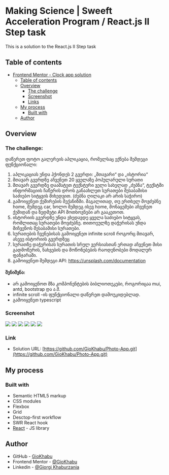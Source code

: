 # Making Science | Sweeft Acceleration Program / React.js II Step task

This is a solution to the React.js II Step task

## Table of contents

- [Frontend Mentor - Clock app solution](#frontend-mentor---clock-app-solution)
  - [Table of contents](#table-of-contents)
  - [Overview](#overview)
    - [The challenge](#the-challenge)
    - [Screenshot](#screenshot)
    - [Links](#links)
  - [My process](#my-process)
    - [Built with](#built-with)
  - [Author](#author)

## Overview

### The challenge:

დაწერეთ ფოტო გალერეის აპლიკაცია, რომელსაც ექნება შემდეგი ფუნქციონალი:
1. აპლიკაციას უნდა ჰქონდეს 2 გვერდი: „მთავარი“ და „ისტორია“
2. მთავარ გვერდზე აჩვენეთ 20 ყველაზე პოპულარული სურათი
3. მთავარ გვერდზე დაამატეთ ტექსტური ველი სახელად „ძებნა“, ტექსტში
ინფორმაციის ჩაწერის დროს განაახლეთ სურათები შესაბამისი საძიებო სიტყვის
მიხედვით. (ძებნა ღილაკი არ არის საჭირო)
4. გამოიყენეთ ქეშირების მექანიზმი. მაგალითად, თუ ერთხელ მოვძებნე home, შემდეგ
car, ხოლო შემდეგ ისევ home, მონაცემები აჩვენეთ ქეშიდან და ზედმეტი API
მოთხოვნები არ გააკეთოთ.
5. ისტორიის გვერდზე უნდა ვხედავდე ყველა საძიებო სიტყვას, რომლითაც სურათები
მოვძებნე. თითოეულზე დაჭერისას უნდა მიჩვენოს შესაბამისი სურათები.
6. სურათების ჩვენებისას გამოიყენეთ infinite scroll როგორც მთავარ, ასევე ისტორიის
გვერდზეც
7. სურათზე დაჭერისას სურათის სრულ ვერსიასთან ერთად აჩვენეთ მისი გადმოწერის,
ნახვების და მოწონებების რაოდენობები მოდალურ ფანჯარაში.
8. გამოიყენეთ შემდეგი API: https://unsplash.com/documentation
#### შენიშვნა:
- არ გამოიყენოთ მზა კომპონენტების ბიბლიოთეკები, როგორიცაა mui, antd, bootstrap და ა.შ.
- infinite scroll -ის ფუნქციონალი დაწერეთ დამოუკიდებლად.
- გამოიყენეთ typescript

### Screenshot

![](./AppPhotos/Home_desctop.PNG)
![](./AppPhotos/modal_desctop.PNG)
![](./AppPhotos/History_desctop.PNG)
![](./AppPhotos/Home_mobile.PNG)
![](./AppPhotos/modal_moblie.PNG)
![](./AppPhotos/History_mobile.PNG)

### Link

- Solution URL: [https://github.com/GioKhabu/Photo-App.git](https://github.com/GioKhabu/Photo-App.git)


## My process

### Built with

- Semantic HTML5 markup
- CSS modules
- Flexbox
- Grid
- Desctop-first workflow
- SWR React hook
- [React](https://reactjs.org/) - JS library


## Author

- GitHub - [GioKhabu](https://github.com/GioKhabu)
- Frontend Mentor - [@GioKhabu](https://www.frontendmentor.io/profile/GioKhabu)
- Linkedin - [@Giorgi Khaburzania](https://www.linkedin.com/in/giorgi-khaburzania-92010272/)